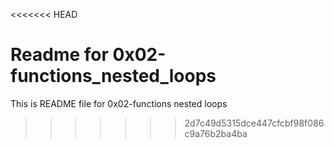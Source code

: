 <<<<<<< HEAD

Readme for 0x02-functions_nested_loops
=======
This is README file for 0x02-functions nested loops
>>>>>>> 2d7c49d5315dce447cfcbf98f086c9a76b2ba4ba
